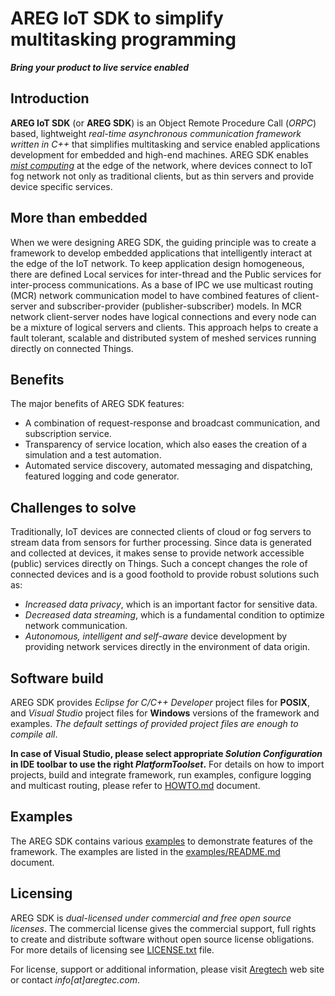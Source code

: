 # AREG IoT SDK to simplify multitasking programming

**_Bring your product to live service enabled_**


## Introduction

**AREG IoT SDK** (or **AREG SDK**) is an Object Remote Procedure Call (_ORPC_) based, lightweight _real-time asynchronous communication framework written in C++_ that simplifies multitasking and service enabled applications development for embedded and high-end machines. AREG SDK enables [_mist computing_](https://csrc.nist.gov/publications/detail/sp/500-325/final) at the edge of the network, where devices connect to IoT fog network not only as traditional clients, but as thin servers and provide device specific services.


## More than embedded

When we were designing AREG SDK, the guiding principle was to create a framework to develop embedded applications that intelligently interact at the edge of the IoT network. To keep application design homogeneous, there are defined Local services for inter-thread and the Public services for inter-process communications. As a base of IPC we use multicast routing (MCR) network communication model to have combined features of client-server and subscriber-provider (publisher-subscriber) models. In MCR network client-server nodes have logical connections and every node can be a mixture of logical servers and clients. This approach helps to create a fault tolerant, scalable and distributed system of meshed services running directly on connected Things.


## Benefits

The major benefits of AREG SDK features:
* A combination of request-response and broadcast communication, and subscription service.
* Transparency of service location, which also eases the creation of a simulation and a test automation.
* Automated service discovery, automated messaging and dispatching, featured logging and code generator.


## Challenges to solve

Traditionally, IoT devices are connected clients of cloud or fog servers to stream data from sensors for further processing. Since data is generated and collected at devices, it makes sense to provide network accessible (public) services directly on Things. Such a concept changes the role of connected devices and is a good foothold to provide robust solutions such as:
* _Increased data privacy_, which is an important factor for sensitive data. 
* _Decreased data streaming_, which is a fundamental condition to optimize network communication. 
* _Autonomous, intelligent and self-aware_ device development by providing network services directly in the environment of data origin. 


## Software build

AREG SDK provides _Eclipse for C/C++ Developer_ project files for **POSIX**, and _Visual Studio_ project files for **Windows** versions of the framework and examples. _The default settings of provided project files are enough to compile all_.

**In case of Visual Studio, please select appropriate _Solution Configuration_ in IDE toolbar to use the right _PlatformToolset_.** For details on how to import projects, build and integrate framework, run examples, configure logging and multicast routing, please refer to [HOWTO.md](./docs/HOWTO.md) document.

## Examples

The AREG SDK contains various [examples](./examples/) to demonstrate features of the framework. The examples are listed in the [examples/README.md](./examples/README.md) document.


## Licensing
 
AREG SDK is _dual-licensed under commercial and free open source licenses_. The commercial license gives the commercial support, full rights to create and distribute software without open source license obligations. For more details of licensing see [LICENSE.txt](./LICENSE.txt) file.
 
For license, support or additional information, please visit [Aregtech](https://www.aregtech.com/) web site or contact _info[at]aregtec.com_.
